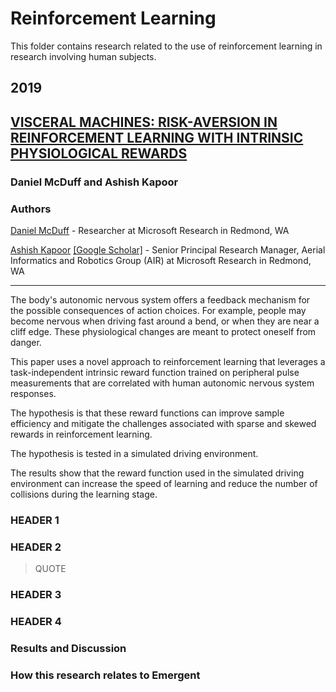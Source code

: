 
# Reinforcement Learning

This folder contains research related to the use of reinforcement learning in research involving human subjects.

## 2019

##  [VISCERAL MACHINES: RISK-AVERSION IN REINFORCEMENT LEARNING WITH INTRINSIC PHYSIOLOGICAL REWARDS](McDuff_Kapoor.pdf)
### Daniel McDuff and Ashish Kapoor

### Authors

[Daniel McDuff](https://www.microsoft.com/en-us/research/people/damcduff/) - Researcher at Microsoft Research in Redmond, WA

[Ashish Kapoor](https://www.microsoft.com/en-us/research/people/akapoor/) [[Google Scholar]](https://scholar.google.com/citations?user=4D1n8scAAAAJ&hl=en) - Senior Principal Research Manager, Aerial Informatics and Robotics Group (AIR) at Microsoft Research in Redmond, WA

---

The body's autonomic nervous system offers a feedback mechanism for the possible consequences of action choices.  For example, people may become nervous when driving fast around a bend, or when they are near a cliff edge.  These physiological changes are meant to protect oneself from danger.  

This paper uses a novel approach to reinforcement learning that leverages a task-independent intrinsic reward function trained on peripheral pulse measurements that are correlated with human autonomic nervous system responses.

The hypothesis is that these reward functions can improve sample efficiency and mitigate the challenges associated with sparse and skewed rewards in reinforcement learning.

The hypothesis is tested in a simulated driving environment.  

The results show that the reward function used in the simulated driving environment can increase the speed of learning and reduce the number of collisions during the learning stage.

### HEADER 1

### HEADER 2

> QUOTE

### HEADER 3

### HEADER 4

### Results and Discussion

### How this research relates to Emergent
